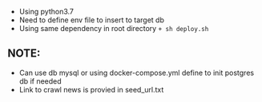 - Using python3.7
- Need to define env file to insert to target db
- Using same dependency in root directory
`+ sh deploy.sh`

## NOTE:
- Can use db mysql or using docker-compose.yml define to init postgres db if needed
- Link to crawl news is provied in seed_url.txt
